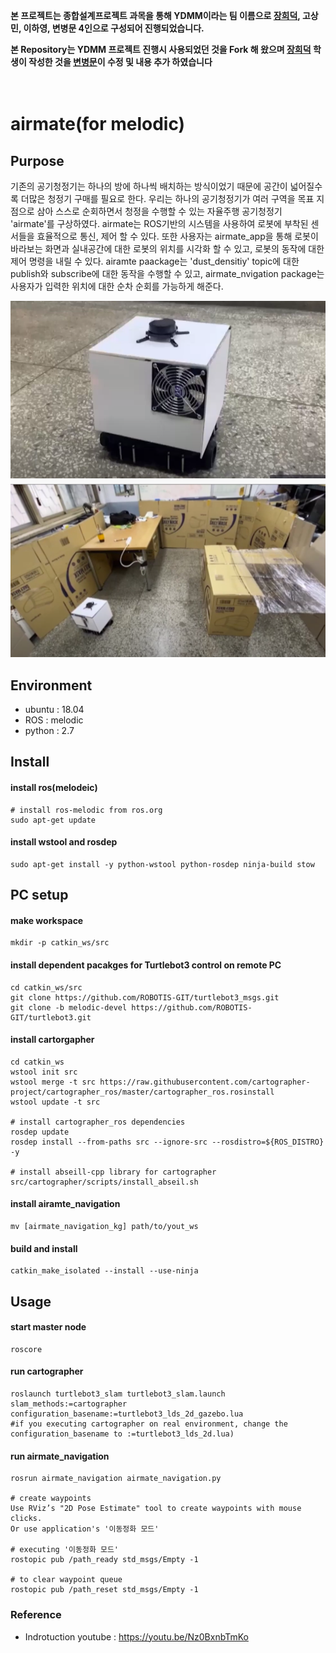 **본 프로젝트는 종합설계프로젝트 과목을 통해 YDMM이라는 팀 이름으로 [장희덕](), 고상민, 이하영, 변병문 4인으로 구성되어 진행되었습니다.**

**본 Repository는 YDMM 프로젝트 진행시 사용되었던 것을 Fork 해 왔으며 [장희덕]() 학생이 작성한 것을 [변병문]()이 수정 및 내용 추가 하였습니다**

　
 　
  　
   
# airmate(for melodic)

## Purpose
 기존의 공기청정기는 하나의 방에 하나씩 배치하는 방식이었기 때문에 공간이 넓어질수록 더많은 청정기 구매를 필요로 한다. 우리는 하나의 공기청정기가 여러 구역을 목표 지점으로 삼아 스스로 순회하면서 청정을 수행할 수 있는 자율주행 공기청정기 'airmate'를 구상하였다. airmate는 ROS기반의 시스템을 사용하여 로봇에 부착된 센서들을 효율적으로 통신, 제어 할 수 있다. 또한 사용자는 airmate_app을 통해 로봇이 바라보는 화면과 실내공간에 대한 로봇의 위치를 시각화 할 수 있고, 로봇의 동작에 대한 제어 명령을 내릴 수 있다. airamte paackage는 'dust_densitiy' topic에 대한 publish와 subscribe에 대한 동작을 수행할 수 있고, airmate_nvigation package는 사용자가 입력한 위치에 대한 순차 순회를 가능하게 해준다.

![airmate_navigation](readme_images/airmate.png "airmate")
![airmate_navigation](readme_images/airmate2.png "airmate")


## Environment
- ubuntu : 18.04
- ROS : melodic
- python : 2.7

## Install
#### install ros(melodeic)
```
# install ros-melodic from ros.org
sudo apt-get update
```
#### install wstool and rosdep
```
sudo apt-get install -y python-wstool python-rosdep ninja-build stow
```

## PC setup
#### make workspace
```
mkdir -p catkin_ws/src
```

#### install dependent pacakges for Turtlebot3 control on remote PC
```
cd catkin_ws/src
git clone https://github.com/ROBOTIS-GIT/turtlebot3_msgs.git
git clone -b melodic-devel https://github.com/ROBOTIS-GIT/turtlebot3.git
```
#### install cartorgapher
```
cd catkin_ws
wstool init src
wstool merge -t src https://raw.githubusercontent.com/cartographer-project/cartographer_ros/master/cartographer_ros.rosinstall
wstool update -t src

# install cartographer_ros dependencies
rosdep update
rosdep install --from-paths src --ignore-src --rosdistro=${ROS_DISTRO} -y

# install abseill-cpp library for cartographer
src/cartographer/scripts/install_abseil.sh
```
#### install airamte_navigation
```
mv [airmate_navigation_kg] path/to/yout_ws
```
#### build and install
```
catkin_make_isolated --install --use-ninja
```

## Usage
#### start master node
```
roscore
```
#### run cartographer
```
roslaunch turtlebot3_slam turtlebot3_slam.launch slam_methods:=cartographer configuration_basename:=turtlebot3_lds_2d_gazebo.lua
#if you executing cartographer on real environment, change the configuration_basename to :=turtlebot3_lds_2d.lua)
```

#### run airmate_navigation
```
rosrun airmate_navigation airmate_navigation.py

# create waypoints
Use RViz’s "2D Pose Estimate" tool to create waypoints with mouse clicks.
Or use application's '이동정화 모드'

# executing '이동정화 모드'
rostopic pub /path_ready std_msgs/Empty -1

# to clear waypoint queue
rostopic pub /path_reset std_msgs/Empty -1
```

### Reference
- Indrotuction youtube : https://youtu.be/Nz0BxnbTmKo

